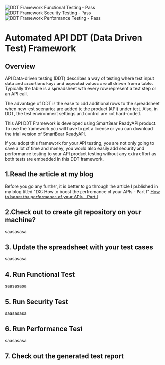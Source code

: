 ![DDT Framework Functional Testing - Pass](https://img.shields.io/badge/DDT%20Framework%20|%20Functional%20%20-pass-green.svg?longCache=true&style=for-the-badge)<br>
![DDT Framework Security Testing - Pass](https://img.shields.io/badge/DDT%20Framework%20|%20Security%20%20%20%20%20%20-pass-green.svg?longCache=true&style=for-the-badge) <br>
![DDT Framework Performance Testing - Pass](https://img.shields.io/badge/DDT%20Framework%20|%20Performance-fail%20-red.svg?longCache=true&style=for-the-badge)
# Automated API DDT (Data Driven Test) Framework
## Overview

API Data-driven testing (DDT) describes a way of testing where test input data and assertions keys and expected values are all driven from a table. Typically the table is a spreadsheet with every row represent a test step or an API call.

The advantage of DDT is the ease to add additional rows to the spreadsheet when new test scenarios are added to the product (API) under test. Also, in DDT, the test environment settings and control are not hard-coded. 

This API DDT Framework is developed using SmartBear ReadyAPI product. To use the framework you will have to get a license or you can download the trial version of SmartBear ReadyAPI.

If you adopt this framework for your API testing, you are not only going to save a lot of time and money, you would also easily add security and performance testing to your API product testing without any extra effort as both tests are embedded in this DDT framework.

## 1.Read the article at my blog
Before you go any further, it is better to go through the article I published in my blog titled "DX: How to boost the perfromance of your APIs - Part I" [How to boost the performance of your APIs - Part I](https://www.earth2.digital/blog/How-to-boost-the-performance-of-your-APIs-1-adam-ali.html)
## 2.Check out to create git repository on your machine?
saasasasa
## 3. Update the spreadsheet with your test cases
saasasasa
## 4. Run Functional Test
saasasasa
## 5. Run Security Test
saasasasa
## 6. Run Performance Test
saasasasa
## 7. Check out the generated test report
